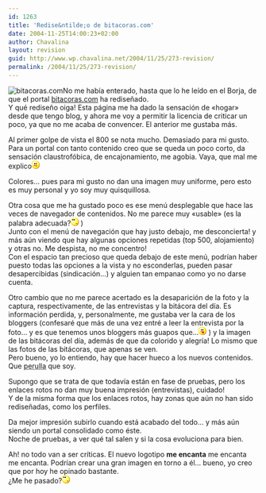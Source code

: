 ```yaml
---
id: 1263
title: 'Redise&ntilde;o de bitacoras.com'
date: 2004-11-25T14:00:23+02:00
author: Chavalina
layout: revision
guid: http://www.wp.chavalina.net/2004/11/25/273-revision/
permalink: /2004/11/25/273-revision/
---
```

<img class="imgizqda" src="http://www.chavalina.net/imagenes/fotos/logos/bpcom.png" alt="bitacoras.com" />No me hab&iacute;a enterado, hasta que lo he le&iacute;do en el Borja, de que el portal <a href="http://www.bitacoras.com" target="_blank">bitacoras.com</a> ha redise&ntilde;ado.  
Y qué redise&ntilde;o oiga! Esta página me ha dado la sensación de «hogar» desde que tengo blog, y ahora me voy a permitir la licencia de criticar un poco, ya que no me acaba de convencer. El anterior me gustaba más.

Al primer golpe de vista el 800 se nota mucho. Demasiado para mi gusto. Para un portal con tanto contenido creo que se queda un poco corto, da sensación claustrofóbica, de encajonamiento, me agobia. Vaya, que mal me explico![emo](/imagenes/emoticonos/confuso.gif) 

Colores… pues para mi gusto no dan una imagen muy uniforme, pero esto es muy personal y yo soy muy quisquillosa.

Otra cosa que me ha gustado poco es ese men&uacute; desplegable que hace las veces de navegador de contenidos. No me parece muy «usable» (es la palabra adecuada?![emo](/imagenes/emoticonos/pensativo.gif) )  
Junto con el men&uacute; de navegación que hay justo debajo, me desconcierta! y más a&uacute;n viendo que hay algunas opciones repetidas (top 500, alojamiento) y otras no. Me despista, no me concentro!  
Con el espacio tan precioso que queda debajo de este men&uacute;, podr&iacute;an haber puesto todas las opciones a la vista y no esconderlas, pueden pasar desapercibidas (sindicación…) y alguien tan empanao como yo no darse cuenta.

Otro cambio que no me parece acertado es la desaparición de la foto y la captura, respectivamente, de las entrevistas y la bitácora del d&iacute;a. Es información perdida, y, personalmente, me gustaba ver la cara de los bloggers (confesaré que más de una vez entré a leer la entrevista por la foto… y es que tenemos unos bloggers más guapos que…![emo](/imagenes/emoticonos/lengua.gif) ) y la imagen de las bitácoras del d&iacute;a, además de que da colorido y alegr&iacute;a! Lo mismo que las fotos de las bitácoras, que apenas se ven.  
Pero bueno, yo lo entiendo, hay que hacer hueco a los nuevos contenidos.  
Que <acronym title="algo parecido a hortera o pueblerino, no se puede explicar">perulla</acronym> que soy.

Supongo que se trata de que todav&iacute;a están en fase de pruebas, pero los enlaces rotos no dan muy buena impresión (entrevistas), cuidado!  
Y de la misma forma que los enlaces rotos, hay zonas que a&uacute;n no han sido redise&ntilde;adas, como los perfiles.

Da mejor impresión subirlo cuando está acabado del todo… y más a&uacute;n siendo un portal consolidado como éste.  
Noche de pruebas, a ver qué tal salen y si la cosa evoluciona para bien.

Ah! no todo van a ser cr&iacute;ticas. El nuevo logotipo **me encanta** me encanta me encanta. Podr&iacute;an crear una gran imagen en torno a él… bueno, yo creo que por hoy he opinado bastante.  
&iquest;Me he pasado?![emo](/imagenes/emoticonos/pensativo.gif)